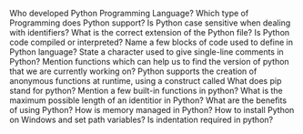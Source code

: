 Who developed Python Programming Language?
Which type of Programming does Python support?
Is Python case sensitive when dealing with identifiers?
What is the correct extension of the Python file?
Is Python code compiled or interpreted?
Name a few blocks of code used to define in Python language?
State a character used to give single-line comments in Python?
Mention functions which can help us to find the version of python that we are currently working on?
Python supports the creation of anonymous functions at runtime, using a construct called
What does pip stand for python?
Mention a few built-in functions in python?
What is the maximum possible length of an identitior in Python?
What are the benefits of using Python?
How is memory managed in Python?
How to install Python on Windows and set path variables?
Is indentation required in python?
